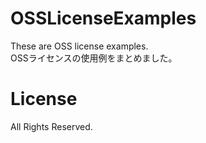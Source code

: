 # OSSLicenseExamples
These are OSS license examples.  
OSSライセンスの使用例をまとめました。  


# License
All Rights Reserved.
